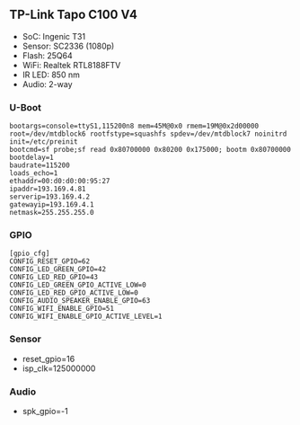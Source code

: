 TP-Link Tapo C100 V4
--------------------

- SoC: Ingenic T31
- Sensor: SC2336 (1080p)
- Flash: 25Q64
- WiFi: Realtek RTL8188FTV
- IR LED: 850 nm
- Audio: 2-way

### U-Boot
```
bootargs=console=ttyS1,115200n8 mem=45M@0x0 rmem=19M@0x2d00000 root=/dev/mtdblock6 rootfstype=squashfs spdev=/dev/mtdblock7 noinitrd init=/etc/preinit
bootcmd=sf probe;sf read 0x80700000 0x80200 0x175000; bootm 0x80700000
bootdelay=1
baudrate=115200
loads_echo=1
ethaddr=00:d0:d0:00:95:27
ipaddr=193.169.4.81
serverip=193.169.4.2
gatewayip=193.169.4.1
netmask=255.255.255.0
```

### GPIO
```
[gpio_cfg]
CONFIG_RESET_GPIO=62
CONFIG_LED_GREEN_GPIO=42
CONFIG_LED_RED_GPIO=43
CONFIG_LED_GREEN_GPIO_ACTIVE_LOW=0
CONFIG_LED_RED_GPIO_ACTIVE_LOW=0
CONFIG_AUDIO_SPEAKER_ENABLE_GPIO=63
CONFIG_WIFI_ENABLE_GPIO=51
CONFIG_WIFI_ENABLE_GPIO_ACTIVE_LEVEL=1
```

### Sensor
- reset_gpio=16
- isp_clk=125000000

### Audio
- spk_gpio=-1
